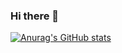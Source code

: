 ### Hi there 👋

[![Anurag's GitHub stats](https://github-readme-stats.vercel.app/api?username=ziedYazidi&show_icons=true&theme=merko)](https://github.com/anuraghazra/github-readme-stats)
<!--
**ziedYazidi/ziedYazidi** is a ✨ _special_ ✨ repository because its `README.md` (this file) appears on your GitHub profile.

Here are some ideas to get you started:

- 🔭 I’m currently working on ...
- 🌱 I’m currently learning ...
- 👯 I’m looking to collaborate on ...
- 🤔 I’m looking for help with ...
- 💬 Ask me about ...
- 📫 How to reach me: ...
- 😄 Pronouns: ...
- ⚡ Fun fact: ...
-->
